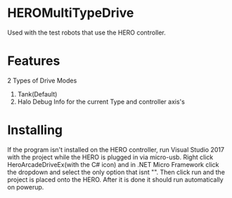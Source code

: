 # HEROMultiTypeDrive
Used with the test robots that use the HERO controller. 
# Features
2 Types of Drive Modes
  1. Tank(Default)
  2. Halo
Debug Info for the current Type and controller axis's
# Installing
If the program isn't installed on the HERO controller, run Visual Studio 2017 with the project while the HERO is plugged in via
micro-usb.  Right click HeroArcadeDriveEx(with the C# icon) and in .NET Micro Framework click the dropdown and select the only option that isnt "<none>".  Then click run and the project is placed onto the HERO.  After it is done it should run automatically on powerup.
